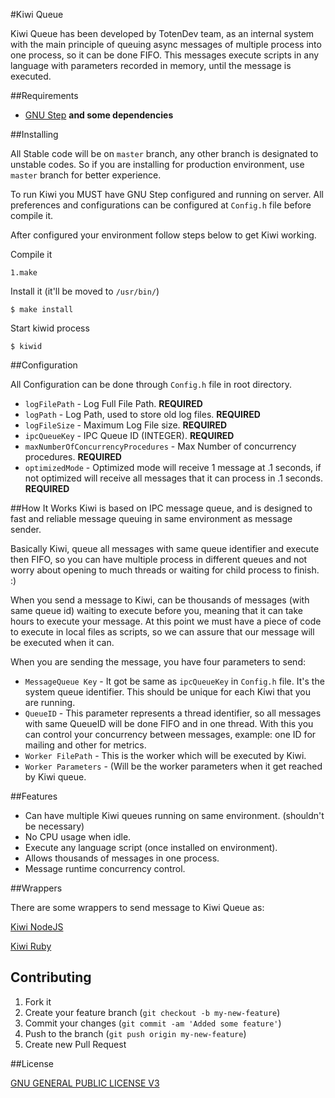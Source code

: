 #Kiwi Queue

Kiwi Queue has been developed by TotenDev team, as an internal system with the main principle of queuing async messages of multiple process into one process, so it can be done FIFO. 
This messages execute scripts in any language with parameters recorded in memory, until the message is executed.

##Requirements

- [GNU Step](http://www.techotopia.com/index.php/Building_and_Installing_GNUstep_on_Linux) **and some dependencies**

##Installing

All Stable code will be on `master` branch, any other branch is designated to unstable codes. So if you are installing for production environment, use `master` branch for better experience.

To run Kiwi you MUST have GNU Step configured and running on server. All preferences and configurations can be configured at `Config.h` file before compile it.

After configured your environment follow steps below to get Kiwi working.

Compile it

	1.make
	
Install it (it'll be moved to `/usr/bin/`)

	$ make install
	
Start kiwid process


	$ kiwid

##Configuration

All Configuration can be done through `Config.h` file in root directory.

- `logFilePath` - Log Full File Path. **REQUIRED**
- `logPath` - Log Path, used to store old log files. **REQUIRED**
- `logFileSize` - Maximum Log File size. **REQUIRED**
- `ipcQueueKey` - IPC Queue ID (INTEGER). **REQUIRED**
- `maxNumberOfConcurrencyProcedures` - Max Number of concurrency procedures. **REQUIRED**
- `optimizedMode` - Optimized mode will receive 1 message at .1 seconds, if not optimized will receive all messages that it can process in .1 seconds. **REQUIRED**

##How It Works
Kiwi is based on IPC message queue, and is designed to fast and reliable message queuing in same environment as message sender.

Basically Kiwi, queue all messages with same queue identifier and execute then FIFO, so you can have multiple process in different queues and not worry about opening to much threads or waiting for child process to finish. :)

When you send a message to Kiwi, can be thousands of messages (with same queue id) waiting to execute before you, meaning that it can take hours to execute your message. At this point we must have a piece of code to execute in local files as scripts, so we can assure that our message will be executed when it can.

When you are sending the message, you have four parameters to send:

- `MessageQueue Key` - It got be same as `ipcQueueKey` in `Config.h` file. It's the system queue identifier. This should be unique for each Kiwi that you are running.
- `QueueID` - This parameter represents a thread identifier, so all messages with same QueueID will be done FIFO and in one thread. With this you can control your concurrency between messages, example: one ID for mailing and other for metrics.
- `Worker FilePath` - This is the worker which will be executed by Kiwi.
- `Worker Parameters` - (Will be the worker parameters when it get reached by Kiwi queue.

##Features

- Can have multiple Kiwi queues running on same environment. (shouldn't be necessary)
- No CPU usage when idle.
- Execute any language script (once installed on environment).
- Allows thousands of messages in one process.
- Message runtime concurrency control.

##Wrappers

There are some wrappers to send message to Kiwi Queue as:

[Kiwi NodeJS](https://github.com/TotenDev/Kiwi-LibNode/)

[Kiwi Ruby](https://github.com/TotenDev/Kiwi-LibRuby/)

## Contributing

1. Fork it
2. Create your feature branch (`git checkout -b my-new-feature`)
3. Commit your changes (`git commit -am 'Added some feature'`)
4. Push to the branch (`git push origin my-new-feature`)
5. Create new Pull Request

##License

[GNU GENERAL PUBLIC LICENSE V3](Kiwi/raw/master/LICENSE)